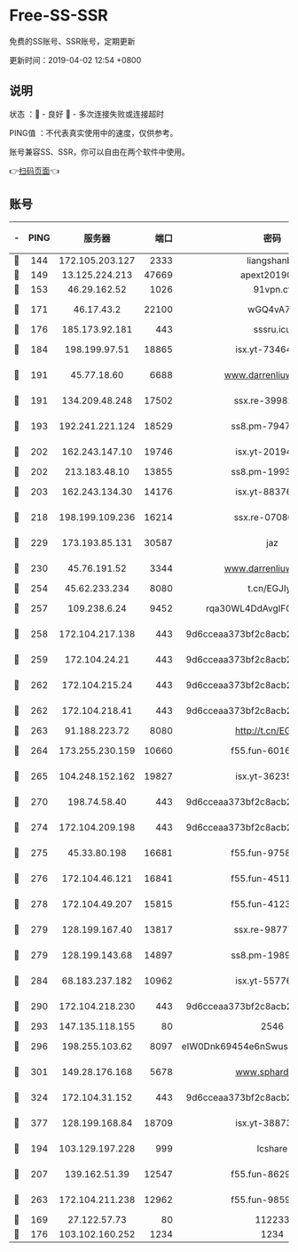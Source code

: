 # Free-SS-SSR

免费的SS账号、SSR账号，定期更新

更新时间：2019-04-02 12:54 +0800

## 说明

状态     ：🙂 - 良好 🙁 - 多次连接失败或连接超时

PING值   ：不代表真实使用中的速度，仅供参考。

账号兼容SS、SSR，你可以自由在两个软件中使用。

👉[扫码页面](https://liesauer.github.io/Free-SS-SSR/)👈

## 账号

|-|PING|服务器|端口|密码|加密方式|区域|
|:----:|:----:|:-----:|-----:|:----:|:----:|:----:|
|🙂|144|172.105.203.127|2333|liangshanbo|chacha20|JP|
|🙂|149|13.125.224.213|47669|apext2019001|chacha20|KR|
|🙂|153|46.29.162.52|1026|91vpn.cf|rc4-md5|RU|
|🙂|171|46.17.43.2|22100|wGQ4vA7D|aes-256-gcm|RU|
|🙂|176|185.173.92.181|443|sssru.icu|rc4-md5|RU|
|🙂|184|198.199.97.51|18865|isx.yt-73464037|aes-256-cfb|US|
|🙂|191|45.77.18.60|6688|www.darrenliuwei.com|aes-256-cfb|JP|
|🙂|191|134.209.48.248|17502|ssx.re-39982582|aes-256-cfb|US|
|🙂|193|192.241.221.124|18529|ss8.pm-79474196|aes-256-cfb|US|
|🙂|202|162.243.147.10|19746|isx.yt-20194011|aes-256-cfb|US|
|🙂|202|213.183.48.10|13855|ss8.pm-19938784|rc4-md5|RU|
|🙂|203|162.243.134.30|14176|isx.yt-88376949|aes-256-cfb|US|
|🙂|218|198.199.109.236|16214|ssx.re-07080602|aes-256-cfb|US|
|🙂|229|173.193.85.131|30587|jaz|aes-256-cfb|US|
|🙂|230|45.76.191.52|3344|www.darrenliuwei.com|aes-256-cfb|AU|
|🙂|254|45.62.233.234|8080|t.cn/EGJIyrl|rc4-md5|CA|
|🙂|257|109.238.6.24|9452|rqa30WL4DdAvgIFG6Fs3znzTa|aes-256-cfb|FR|
|🙂|258|172.104.217.138|443|9d6cceaa373bf2c8acb22e60b6a58be6|aes-256-cfb|US|
|🙂|259|172.104.24.21|443|9d6cceaa373bf2c8acb22e60b6a58be6|aes-256-cfb|US|
|🙂|262|172.104.215.24|443|9d6cceaa373bf2c8acb22e60b6a58be6|aes-256-cfb|US|
|🙂|262|172.104.218.41|443|9d6cceaa373bf2c8acb22e60b6a58be6|aes-256-cfb|US|
|🙂|263|91.188.223.72|8080|http://t.cn/EGJIyrl|rc4-md5|RU|
|🙂|264|173.255.230.159|10660|f55.fun-60161528|aes-256-cfb|US|
|🙂|265|104.248.152.162|19827|isx.yt-36235120|aes-256-cfb|SG|
|🙂|270|198.74.58.40|443|9d6cceaa373bf2c8acb22e60b6a58be6|aes-256-cfb|US|
|🙂|274|172.104.209.198|443|9d6cceaa373bf2c8acb22e60b6a58be6|aes-256-cfb|US|
|🙂|275|45.33.80.198|16681|f55.fun-97588785|aes-256-cfb|US|
|🙂|276|172.104.46.121|16841|f55.fun-45111251|aes-256-cfb|SG|
|🙂|278|172.104.49.207|15815|f55.fun-41236190|aes-256-cfb|SG|
|🙂|279|128.199.167.40|13817|ssx.re-98777961|aes-256-cfb|SG|
|🙂|279|128.199.143.68|14897|ss8.pm-19893940|aes-256-cfb|SG|
|🙂|284|68.183.237.182|10962|isx.yt-55776623|aes-256-cfb|SG|
|🙂|290|172.104.218.230|443|9d6cceaa373bf2c8acb22e60b6a58be6|aes-256-cfb|US|
|🙂|293|147.135.118.155|80|2546|chacha20|US|
|🙂|296|198.255.103.62|8097|eIW0Dnk69454e6nSwuspv9DmS201tQ0D|aes-256-cfb|US|
|🙂|301|149.28.176.168|5678|www.sphard.com|aes-256-cfb|SG|
|🙂|324|172.104.31.152|443|9d6cceaa373bf2c8acb22e60b6a58be6|aes-256-cfb|US|
|🙂|377|128.199.168.84|18709|isx.yt-38873117|aes-256-cfb|SG|
|🙂|194|103.129.197.228|999|lcshare|aes-256-cfb|US|
|🙂|207|139.162.51.39|12547|f55.fun-86298240|aes-256-cfb|SG|
|🙂|263|172.104.211.238|12962|f55.fun-98592445|aes-256-cfb|US|
|🙁|169|27.122.57.73|80|112233|chacha20|HK|
|🙁|176|103.102.160.252|1234|1234|rc4-md5|JP|
